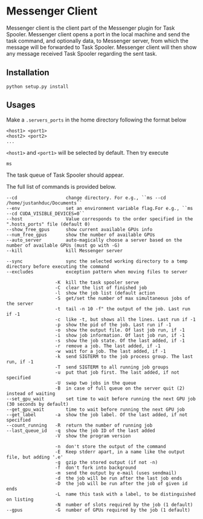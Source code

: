 # Messenger Client

Messenger client is the client part of the Messenger plugin for Task Spooler.
Messenger client opens a port in the local machine and send the task command,
and optionally data, to Messenger server, 
from which the message will be forwarded to Task Spooler.
Messenger client will then show any message received Task Spooler 
regarding the sent task.

## Installation

```
python setup.py install
```

## Usages

Make a `.servers_ports` in the home directory following the format below

```
<host1> <port1>
<host2> <port2>
...
```
`<host1>` and `<port1>` will be selected by default. 
Then try execute 

```
ms
``` 
The task queue of Task Spooler should appear.

The full list of commands is provided below.

```
--cd                  change directory. For e.g., ``ms --cd /home/justanhduc/Documents``
--env                 set an environment variable flag.For e.g., ``ms --cd CUDA_VISIBLE_DEVICES=0``
--host                Value corresponds to the order specified in the ".hosts_ports" file (default 0)
--show_free_gpus      show current available GPUs info
--num_free_gpus       show the number of available GPUs
--auto_server         auto-magically choose a server based on the number of available GPUs (must go with -G)
--kill                kill Messenger server

--sync                sync the selected working directory to a temp directory before executing the command
--excludes            exception pattern when moving files to server

                  -K  kill the task spooler serve
                  -C  clear the list of finished job
                  -l  show the job list (default action
                  -S  get/set the number of max simultaneous jobs of the server
                  -t  tail -n 10 -f" the output of the job. Last run if -1
                  -c  like -t, but shows all the lines. Last run if -1
                  -p  show the pid of the job. Last run if -1
                  -o  show the output file. Of last job run, if -1
                  -i  show job information. Of last job run, if -1
                  -s  show the job state. Of the last added, if -1
                  -r  remove a job. The last added, if -1
                  -w  wait for a job. The last added, if -1
                  -k  send SIGTERM to the job process group. The last run, if -1
                  -T  send SIGTERM to all running job groups
                  -u  put that job first. The last added, if not specified
                  -U  swap two jobs in the queue
                  -B  in case of full queue on the server quit (2) instead of waiting
--set_gpu_wait        set time to wait before running the next GPU job (30 seconds by default)
--get_gpu_wait        time to wait before running the next GPU job
--get_label       -a  show the job label. Of the last added, if not specified
--count_running   -R  return the number of running job
--last_queue_id   -q  show the job ID of the last added
                  -V  show the program version

                  -n  don't store the output of the command
                  -E  Keep stderr apart, in a name like the output file, but adding '.e'
                  -g  gzip the stored output (if not -n)
                  -f  don't fork into background
                  -m  send the output by e-mail (uses sendmail)
                  -d  the job will be run after the last job ends
                  -D  the job will be run after the job of given id ends
                  -L  name this task with a label, to be distinguished on listing
                  -N  number of slots required by the job (1 default)
--gpus            -G  number of GPUs required by the job (1 default)
```
